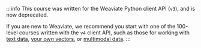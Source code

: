 :::info
This course was written for the Weaviate Python client API (`v3`), and is now deprecated.

If you are new to Weaviate, we recommend you start with one of the 100-level courses written with the `v4` client API, such as those for working with [text data](/academy/py/starter_text_data/index.md), [your own vectors](/academy/py/starter_custom_vectors/index.md), or [multimodal data](/academy/py/starter_multimodal_data/index.md).
:::
